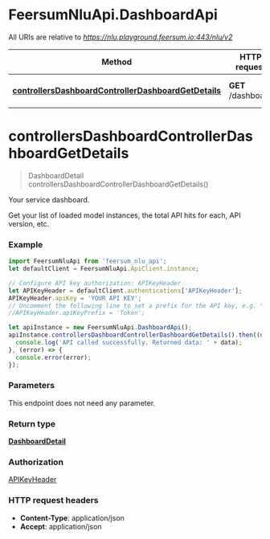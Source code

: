 # FeersumNluApi.DashboardApi

All URIs are relative to *https://nlu.playground.feersum.io:443/nlu/v2*

Method | HTTP request | Description
------------- | ------------- | -------------
[**controllersDashboardControllerDashboardGetDetails**](DashboardApi.md#controllersDashboardControllerDashboardGetDetails) | **GET** /dashboard | Your service dashboard.


<a name="controllersDashboardControllerDashboardGetDetails"></a>
# **controllersDashboardControllerDashboardGetDetails**
> DashboardDetail controllersDashboardControllerDashboardGetDetails()

Your service dashboard.

Get your list of loaded model instances, the total API hits for each, API version, etc.

### Example
```javascript
import FeersumNluApi from 'feersum_nlu_api';
let defaultClient = FeersumNluApi.ApiClient.instance;

// Configure API key authorization: APIKeyHeader
let APIKeyHeader = defaultClient.authentications['APIKeyHeader'];
APIKeyHeader.apiKey = 'YOUR API KEY';
// Uncomment the following line to set a prefix for the API key, e.g. "Token" (defaults to null)
//APIKeyHeader.apiKeyPrefix = 'Token';

let apiInstance = new FeersumNluApi.DashboardApi();
apiInstance.controllersDashboardControllerDashboardGetDetails().then((data) => {
  console.log('API called successfully. Returned data: ' + data);
}, (error) => {
  console.error(error);
});

```

### Parameters
This endpoint does not need any parameter.

### Return type

[**DashboardDetail**](DashboardDetail.md)

### Authorization

[APIKeyHeader](../README.md#APIKeyHeader)

### HTTP request headers

 - **Content-Type**: application/json
 - **Accept**: application/json

